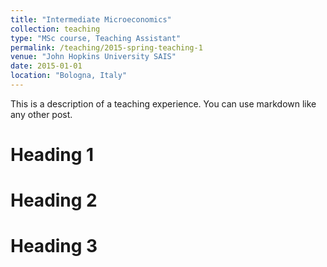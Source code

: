 ```yaml
---
title: "Intermediate Microeconomics"
collection: teaching
type: "MSc course, Teaching Assistant"
permalink: /teaching/2015-spring-teaching-1
venue: "John Hopkins University SAIS"
date: 2015-01-01
location: "Bologna, Italy"
---
```


This is a description of a teaching experience. You can use markdown like any other post.

Heading 1
======

Heading 2
======

Heading 3
======
